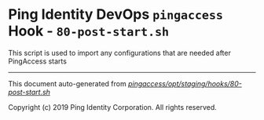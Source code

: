 
# Ping Identity DevOps `pingaccess` Hook - `80-post-start.sh`
 This script is used to import any configurations that are
 needed after PingAccess starts

---
This document auto-generated from _[pingaccess/opt/staging/hooks/80-post-start.sh](https://github.com/pingidentity/pingidentity-docker-builds/blob/master/pingaccess/opt/staging/hooks/80-post-start.sh)_

Copyright (c)  2019 Ping Identity Corporation. All rights reserved.
